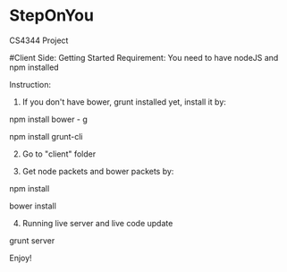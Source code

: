 # StepOnYou
CS4344 Project

#Client Side:
Getting Started
Requirement: You need to have nodeJS and npm installed

Instruction:
1. If you don't have bower, grunt installed yet, install it by: 

npm install bower - g 

npm install grunt-cli

2. Go to "client" folder

3. Get node packets and bower packets by:

npm install

bower install

  
4. Running live server and live code update

grunt server

Enjoy!
